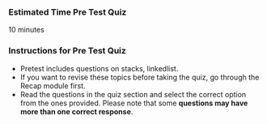 ### Estimated Time Pre Test Quiz

10 minutes
### Instructions for Pre Test Quiz

  -  Pretest includes questions on stacks, linkedlist.
  -  If you want to revise these topics before taking the quiz, go through the Recap module first.
  -  Read the questions in the quiz section and select the correct option from the ones provided. Please note that some **questions may have more than one correct response**.


